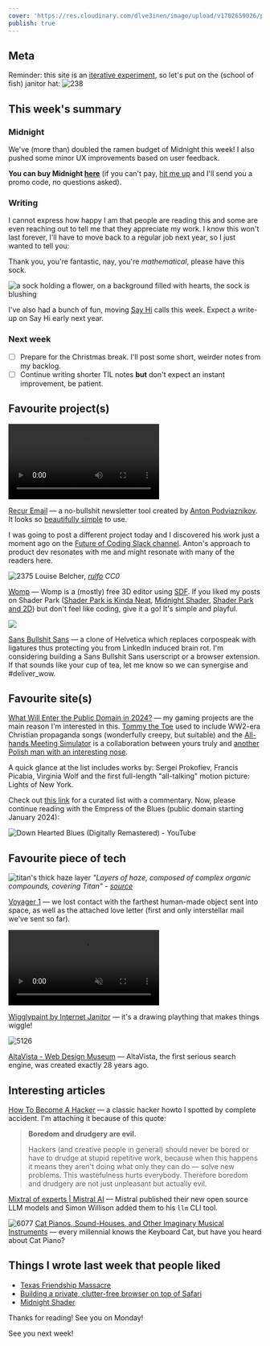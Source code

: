 ```yaml
---
cover: 'https://res.cloudinary.com/dlve3inen/image/upload/v1702659026/pig-interrogation_xbuylm.webp'
publish: true
---
```

## Meta

Reminder: this site is an [iterative experiment](<../../../111>), so let's put on the (school of fish) janitor hat:
![238](182624883_856620778253995_571075980421732300_n_17904835792889678.webp)


## This week's summary

### Midnight

We've (more than) doubled the ramen budget of Midnight this week! I also pushed some minor UX improvements based on user feedback.

**You can buy Midnight [here](https://apps.apple.com/gb/app/night-reader/id6472076217)** (if you can't pay, [hit me up](mailto:hello@sonnet.io?subject=Midnight) and I'll send you a promo code, no questions asked).

### Writing

I cannot express how happy I am that people are reading this and some are even reaching out to tell me that they appreciate my work. I know this won't last forever, I'll have to move back to a regular job next year, so I just wanted to tell you: 

Thank you, you're fantastic, nay, you're *mathematical*, please have this sock.

<img src="https://www.potato.horse/_next/image?url=https%3A%2F%2Fimages.ctfassets.net%2Fhyylafu4fjks%2F2Ubmi3Fsh6CIpUjeE42Io%2F6e8974ba5cd8a0cd0b424a49c3fac07d%2FUntitled_Artwork_88.png&w=2048&q=75" alt="a sock holding a flower, on a background filled with hearts, the sock is blushing"/>

I've also had a bunch of fun, moving [Say Hi](https://sonnet.io/posts/hi) calls this week. Expect a write-up on Say Hi early next year.

### Next week

- [ ] Prepare for the Christmas break. I'll post some short, weirder notes from my backlog.
- [ ] Continue writing shorter TIL notes **but** don't expect an instant improvement, be patient.

<h2 id='sonnet-favourites'>Favourite project(s)</h2>
<video controls src='https://res.cloudinary.com/montaigne-io/video/upload/v1695251411/35235FA1-648B-4306-9F50-CD4FACB11C90.mp4'></video>

[Recur Email](https://recur.email) — a no-bullshit newsletter tool created by [Anton Podviaznikov](https://podviaznikov.com). It looks so [beautifully simple](<../../../Brutally simple>) to use.

I was going to post a different project today and I discovered his work just a moment ago on the [Future of Coding Slack channel](https://join.slack.com/t/futureofcoding/shared_invite/zt-1uaany0o1-jI5r~TLXn2tfEy8uF2i3bA). Anton's approach to product dev resonates with me and might resonate with many of the readers here.

![2375](50/luise-belcher-womp.webp)
Louise Belcher, *[rulfo](https://alpha.womp.com/profile/4d0c1893-dcbc-4e38-b113-72015c232c7b) CC0*

[Womp](https://womp.com)  — Womp is a (mostly) free 3D editor using [SDF](<../../../Shader Park is Kinda Neat>). If you liked my posts on Shader Park ([Shader Park is Kinda Neat](<../../../Shader Park is Kinda Neat>), [Midnight Shader](<../../../Midnight Shader>), [Shader Park and 2D](<../../../Shader Park and 2D>)) but don't feel like coding, give it a go! It's simple and playful.

![](https://www.sansbullshitsans.com/img/sans-bullshit-sans-in-action.gif)

[Sans Bullshit Sans](https://www.sansbullshitsans.com) — a clone of Helvetica which replaces corpospeak with ligatures thus protecting you from LinkedIn induced brain rot. I'm considering building a Sans Bullshit Sans userscript or a browser extension. If that sounds like your cup of tea, let me know so we can synergise and \#deliver_wow.

## Favourite site(s)

[What Will Enter the Public Domain in 2024?](https://publicdomainreview.org/features/entering-the-public-domain/2024/) — my gaming projects are the main reason I'm interested in this. [Tommy the Toe](https://apps.apple.com/gb/app/tommy-the-toe/id1498417487) used to include WW2-era Christian propaganda songs (wonderfully creepy, but suitable) and the [All-hands Meeting Simulator](https://rafsters.itch.io/all-hands) is a collaboration between yours truly and [another Polish man with an interesting nose](https://en.wikipedia.org/wiki/Frédéric_Chopin).

A quick glance at the list includes works by: Sergei Prokofiev, Francis Picabia, Virginia Wolf and the first full-length "all-talking" motion picture: Lights of New York. 

Check out [this link](https://copyrightlately.com/public-domain-day-2024/) for a curated list with a commentary. Now, please continue reading with the Empress of the Blues (public domain starting January 2024):

![Down Hearted Blues (Digitally Remastered) - YouTube](https://www.youtube.com/watch?v=lHyRYtMbF68)

## Favourite piece of tech

![titan's thick haze layer](https://upload.wikimedia.org/wikipedia/commons/c/c7/Titan%27s_thick_haze_layer-picture_from_voyager1.jpg)
*"Layers of haze, composed of complex organic compounds, covering Titan" - [source](https://en.wikipedia.org/wiki/Voyager_1#/media/File:Titan_Haze.jpg)*

[Voyager 1](https://en.wikipedia.org/wiki/Voyager_1) — we lost contact with the farthest human-made object sent into space, as well as the attached love letter (first and only interstellar mail we've sent so far).


<video loop muted autoplay playsinline src='https://res.cloudinary.com/dlve3inen/video/upload/v1702658213/wiggly-paint-potato-cloudinary_zae7ox.mp4'></video>

[Wigglypaint by Internet Janitor](https://internet-janitor.itch.io/wigglypaint) — it's a drawing plaything that makes things wiggle! 


![5126](../../altavista-site-old.png)

[AltaVista - Web Design Museum](https://www.webdesignmuseum.org/web-design-history/altavista-1995) — AltaVista, the first serious search engine, was created exactly 28 years ago. 


## Interesting articles

[How To Become A Hacker](http://www.catb.org/~esr/faqs/hacker-howto.html) — a classic hacker howto I spotted by complete accident. I'm attaching it because of this quote:

> **Boredom and drudgery are evil.**
> 
> Hackers (and creative people in general) should never be bored or have to drudge at stupid repetitive work, because when this happens it means they aren't doing what only they can do — solve new problems. This wastefulness hurts everybody. Therefore boredom and drudgery are not just unpleasant but actually evil.

[Mixtral of experts | Mistral AI](https://mistral.ai/news/mixtral-of-experts/) — Mistral published their new open source LLM models and Simon Willison added them to his `llm` CLI tool.

![6077](50/cat-piano.webp)
[Cat Pianos, Sound-Houses, and Other Imaginary Musical Instruments](https://publicdomainreview.org/essay/cat-pianos-sound-houses-and-other-imaginary-musical-instruments) — every millennial knows the Keyboard Cat, but have you heard about Cat Piano? 

## Things I wrote last week that people liked

- [Texas Friendship Massacre](<../../../Texas Friendship Massacre>)
- [Building a private, clutter-free browser on top of Safari](<../../../Building a private, clutter-free browser on top of Safari>)
- [Midnight Shader](<../../../Midnight Shader>)

Thanks for reading! See you on Monday!


See you next week!
